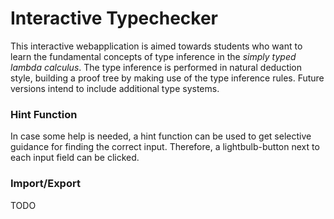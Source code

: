 # Interactive Typechecker

This interactive webapplication is aimed towards students who want to learn the fundamental concepts of type inference in the *simply typed lambda calculus*.
The type inference is performed in natural deduction style, building a proof tree by making use of the type inference rules.
Future versions intend to include additional type systems. 

### Hint Function

In case some help is needed, a hint function can be used to get selective guidance for finding the correct input. 
Therefore, a lightbulb-button next to each input field can be clicked.

### Import/Export

TODO